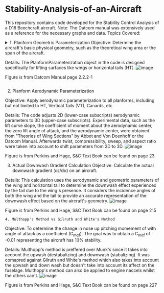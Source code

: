# Stability-Analysis-of-an-Aircraft
This repository contains code developed for the Stability Control Analysis of a D18 Beechcraft aircraft. 
Note: The Datcom manual was extensively used as a reference for the necessary graphs and data.
Topics Covered:

<details>
  <summary>1. Planform Geometric Parameterization
  Objective: Determine the aircraft's basic physical geometry, such as the theoretical wing area or the span of the aircraft. 

  Details: The PlanformParameterization object in the code is designed specifically for lifting surfaces like wings or horizontal tails (HT).
![image](https://github.com/FLAMENGOPORRA/Stability-Analysis-of-an-Aircraft/assets/139566575/abda759f-1d2e-4260-893f-d7716156a6a9)

Figure is from Datcom Manual page 2.2.2-1</summary>
</details>


  2. Planform Aerodynamic Parameterization

Objective: Apply aerodynamic parameterization to all planforms, including but not limited to HT, Vertical Tails (VT), Canards, etc.   

Details: The code adjusts 2D (lower-case subscripts) aerodynamic parameters to 3D (upper-case subscripts). Experimental data, such as the lift curve slope, the coefficient of moment about the aerodynamic center, the zero lift angle of attack, and the aerodynamic center, were obtained from "Theories of Wing Sections" by Abbot and Von Doenhoff or the Datcom Manual. Afterwards twist, compressibility, sweep, and aspect ratio were taken into account to shift parameters from 2D to 3D.
![image](https://github.com/FLAMENGOPORRA/Stability-Analysis-of-an-Aircraft/assets/139566575/d6c1c491-9da0-4db1-bfe6-98a6950e63df)

Figure is from Perkins and Hage, S&C Text Book can be found on page 23 


  3. Actual Downwash Gradient Calculation
Objective: Calculate the actual downwash gradient (dϵ/dα) on an aircraft.

Details: This calculation uses the aerodynamic and geometric parameters of the wing and horizontal tail to determine the downwash effect experienced by the tail due to the wing's presence. It considers the incidence angles of both the wing and the tail to provide an accurate representation of the downwash effect based on the aircraft's geometry. 
![image](https://github.com/FLAMENGOPORRA/Stability-Analysis-of-an-Aircraft/assets/139566575/a3822832-8c46-4ddd-a22b-f62576bb10d2) 


Figure is from Perkins and Hage, S&C Text Book can be found on page 215

    4. Multhopp's Method vs Gilruth and White's Method
Objective: To determine the change in nose up pitching momement of with angle of attack as a coefficient (C<sub>mαf</sub>). The goal was to obtain a C<sub>mαf</sub> of -0.01 representing the aircraft has 10% stability.

Details: Multhopp's method is preffered over Munk's since it takes into account the upwash (destabalizing) and downwash (stabalizing). It was comapred against Gilruth and White's method which also takes into account the upwash and down wash but doesn't take into account its affect on the fuselage. Multhopp's method can also be applied to engine naccels whilst the others can't.
![image](https://github.com/FLAMENGOPORRA/Stability-Analysis-of-an-Aircraft/assets/139566575/4eac584d-7c57-43e0-87cd-bda94aee9345)

Figure is from Perkins and Hage, S&C Text Book can be found on page 227
